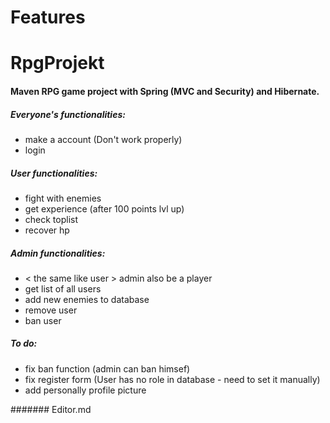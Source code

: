 # Features
# RpgProjekt

#### Maven RPG game project with Spring (MVC and Security) and Hibernate.

##### Everyone's functionalities:

- make a account (Don't work properly)
- login


##### User functionalities:

- fight with enemies
- get experience (after 100 points lvl up)
- check toplist
- recover hp

##### Admin functionalities:
- < the same like user > admin also be a player
- get list of all users
- add new enemies to database
- remove user
- ban user

##### To do:
- fix ban function (admin can ban himsef)
- fix register form (User has no role in database - need to set it manually)
- add personally profile picture 




####### Editor.md
